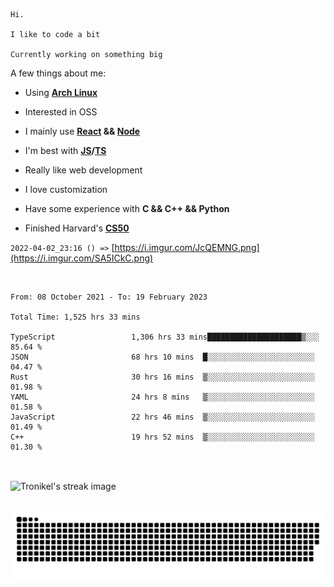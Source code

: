 ```
Hi.

I like to code a bit

Currently working on something big
```

A few things about me:

-   Using **[Arch Linux](https://archlinux.org/)**

-   Interested in OSS

-   I mainly use **[React](https://reactjs.org/) && [Node](https://nodejs.org/en/)**

-   I'm best with **[JS](https://www.javascript.com/)/[TS](https://www.typescriptlang.org/)**

-   Really like web development

-   I love customization

-   Have some experience with **C && C++ && Python**

-   Finished Harvard's **[CS50](https://cs50.harvard.edu)**

`2022-04-02_23:16 () =>` [https://i.imgur.com/JcQEMNG.png](https://i.imgur.com/SA5ICkC.png)

<br>

<!--START_SECTION:waka-->

```text
From: 08 October 2021 - To: 19 February 2023

Total Time: 1,525 hrs 33 mins

TypeScript                 1,306 hrs 33 mins█████████████████████▒░░░   85.64 %
JSON                       68 hrs 10 mins  █░░░░░░░░░░░░░░░░░░░░░░░░   04.47 %
Rust                       30 hrs 16 mins  ▒░░░░░░░░░░░░░░░░░░░░░░░░   01.98 %
YAML                       24 hrs 8 mins   ▒░░░░░░░░░░░░░░░░░░░░░░░░   01.58 %
JavaScript                 22 hrs 46 mins  ▒░░░░░░░░░░░░░░░░░░░░░░░░   01.49 %
C++                        19 hrs 52 mins  ▒░░░░░░░░░░░░░░░░░░░░░░░░   01.30 %
```

<!--END_SECTION:waka-->

<br>

<p><img align="center" src="https://github-readme-streak-stats.herokuapp.com/?user=Tronikelis&theme=dark" alt="Tronikel's streak image" /></p>

<br>

<img title="" src="https://raw.githubusercontent.com/Tronikelis/Tronikelis/output/github-contribution-grid-snake.svg" alt="very cool snake thingey" data-align="left">
